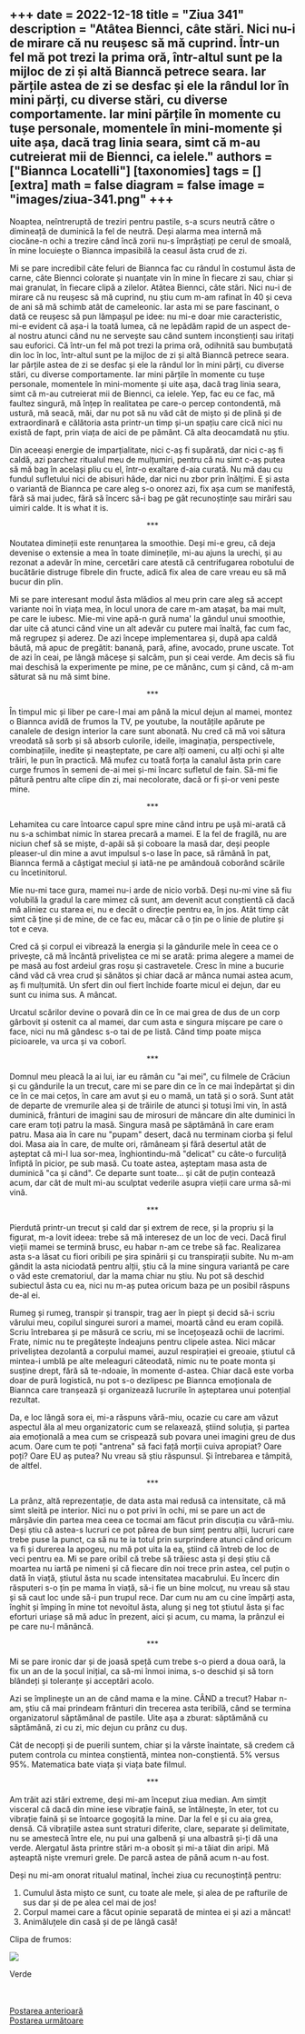 
+++
date = 2022-12-18
title = "Ziua 341"
description = "Atâtea Biennci, câte stări. Nici nu-i de mirare că nu reușesc să mă cuprind. Într-un fel mă pot trezi la prima oră, într-altul sunt pe la mijloc de zi și altă Bianncă petrece seara. Iar părțile astea de zi se desfac și ele la rândul lor în mini părți, cu diverse stări, cu diverse comportamente. Iar mini părțile în momente cu tușe personale, momentele în mini-momente și uite așa, dacă trag linia seara, simt că m-au cutreierat mii de Biennci, ca ielele."
authors = ["Biannca Locatelli"]
[taxonomies]
tags = []
[extra]
math = false
diagram = false
image = "images/ziua-341.png"
+++
---

Noaptea, neîntreruptă de treziri pentru pastile, s-a scurs neutră către o dimineață de duminică la fel de neutră. Deși alarma mea internă mă ciocăne-n ochi a trezire când încă zorii nu-s împrăștiați pe cerul de smoală, în mine locuiește o Biannca impasibilă la ceasul ăsta crud de zi.

Mi se pare incredibil câte feluri de Biannca fac cu rândul în costumul ăsta de carne, câte Biennci colorate și nuanțate vin în mine în fiecare zi sau, chiar și mai granulat, în fiecare clipă a zilelor. Atâtea Biennci, câte stări. Nici nu-i de mirare că nu reușesc să mă cuprind, nu știu cum m-am rafinat în 40 și ceva de ani să mă schimb atât de cameleonic. Iar asta mi se pare fascinant, o dată ce reușesc să pun lămpașul pe idee: nu mi-e doar mie caracteristic, mi-e evident că așa-i la toată lumea, că ne lepădăm rapid de un aspect de-al nostru atunci când nu ne servește sau când suntem inconștienți sau iritați sau euforici. Că într-un fel mă pot trezi la prima oră, odihnită sau bumbuțată din loc în loc, într-altul sunt pe la mijloc de zi și altă Bianncă petrece seara. Iar părțile astea de zi se desfac și ele la rândul lor în mini părți, cu diverse stări, cu diverse comportamente. Iar mini părțile în momente cu tușe personale, momentele în mini-momente și uite așa, dacă trag linia seara, simt că m-au cutreierat mii de Biennci, ca ielele. Yep, fac eu ce fac, mă faultez singură, mă înțep în realitatea pe care-o percep contondentă, mă ustură, mă seacă, măi, dar nu pot să nu văd cât de mișto și de plină și de extraordinară e călătoria asta printr-un timp și-un spațiu care cică nici nu există de fapt, prin viața de aici de pe pământ. Că alta deocamdată nu știu.

Din aceeași energie de imparțialitate, nici c-aș fi supărată, dar nici c-aș fi caldă, azi parchez ritualul meu de mulțumiri, pentru că nu simt c-aș putea să mă bag în același pliu cu el, într-o exaltare d-aia curată. Nu mă dau cu fundul sufletului nici de abisuri hâde, dar nici nu zbor prin înălțimi. E și asta o variantă de Biannca pe care aleg s-o onorez azi, fix așa cum se manifestă, fără să mai judec, fără să încerc să-i bag pe gât recunoștințe sau mirări sau uimiri calde. It is what it is.

<p style="text-align: center;">***</p>

Noutatea dimineții este renunțarea la smoothie. Deși mi-e greu, că deja devenise o extensie a mea în toate diminețile, mi-au ajuns la urechi, și au rezonat a adevăr în mine, cercetări care atestă că centrifugarea robotului de bucătărie distruge fibrele din fructe, adică fix alea de care vreau eu să mă bucur din plin.

Mi se pare interesant modul ăsta mlădios al meu prin care aleg să accept variante noi în viața mea, în locul unora de care m-am atașat, ba mai mult, pe care le iubesc. Mie-mi vine apă-n gură numa' la gândul unui smoothie, dar uite că atunci când vine un alt adevăr cu putere mai înaltă, fac cum fac, mă regrupez și aderez. De azi începe implementarea și, după apa caldă băută, mă apuc de pregătit: banană, pară, afine, avocado, prune uscate. Tot de azi în ceai, pe lângă măceșe și salcâm, pun și ceai verde. Am decis să fiu mai deschisă la experimente pe mine, pe ce mănânc, cum și când, că m-am săturat să nu mă simt bine.

<p style="text-align: center;">***</p>

În timpul mic și liber pe care-l mai am până la micul dejun al mamei, montez o Biannca avidă de frumos la TV, pe youtube, la noutățile apărute pe canalele de design interior la care sunt abonată. Nu cred că mă voi sătura vreodată să sorb și să absorb culorile, ideile, imaginația, perspectivele, combinațiile, inedite și neașteptate, pe care alți oameni, cu alți ochi și alte trăiri, le pun în practică. Mă mufez cu toată forța la canalul ăsta prin care curge frumos în semeni de-ai mei și-mi încarc sufletul de fain. Să-mi fie pătură pentru alte clipe din zi, mai necolorate, dacă or fi și-or veni peste mine.

<p style="text-align: center;">***</p>

Lehamitea cu care întoarce capul spre mine când intru pe ușă mi-arată că nu s-a schimbat nimic în starea precară a mamei. E la fel de fragilă, nu are niciun chef să se miște, d-apăi să și coboare la masă dar, deși people pleaser-ul din mine a avut impulsul s-o lase în pace, să rămână în pat, Biannca fermă a câștigat meciul și iată-ne pe amândouă coborând scările cu încetinitorul.

Mie nu-mi tace gura, mamei nu-i arde de nicio vorbă. Deși nu-mi vine să fiu volubilă la gradul la care mimez că sunt, am devenit acut conștientă că dacă mă aliniez cu starea ei, nu e decât o direcție pentru ea, în jos. Atât timp cât simt că ține și de mine, de ce fac eu, măcar că o țin pe o linie de plutire și tot e ceva.

Cred că și corpul ei vibrează la energia și la gândurile mele în ceea ce o privește, că mă încântă priveliștea ce mi se arată: prima alegere a mamei de pe masă au fost ardeiul gras roșu și castravetele. Cresc în mine a bucurie când văd că vrea crud și sănătos și chiar dacă ar mânca numai astea acum, aș fi mulțumită. Un sfert din oul fiert închide foarte micul ei dejun, dar eu sunt cu inima sus. A mâncat.

Urcatul scărilor devine o povară din ce în ce mai grea de dus de un corp gârbovit și ostenit ca al mamei, dar cum asta e singura mișcare pe care o face, nici nu mă gândesc s-o tai de pe listă. Când timp poate mișca picioarele, va urca și va coborî.

<p style="text-align: center;">***</p>

Domnul meu pleacă la ai lui, iar eu rămân cu "ai mei", cu filmele de Crăciun și cu gândurile la un trecut, care mi se pare din ce în ce mai îndepărtat și din ce în ce mai cețos, în care am avut și eu o mamă, un tată și o soră. Sunt atât de departe de vremurile alea și de trăirile de atunci și totuși îmi vin, în astă duminică, frânturi de imagini sau de mirosuri de mâncare din alte duminici în care eram toți patru la masă. Singura masă pe săptămână în care eram patru. Masa aia în care nu "pupam" desert, dacă nu terminam ciorba și felul doi. Masa aia în care, de multe ori, rămâneam și fără desertul atât de așteptat că mi-l lua sor-mea, înghiontindu-mă "delicat" cu câte-o furculiță înfiptă în picior, pe sub masă. Cu toate astea, așteptam masa asta de duminică "ca și când". Ce departe sunt toate… și cât de puțin contează acum, dar cât de mult mi-au sculptat vederile asupra vieții care urma să-mi vină.

<p style="text-align: center;">***</p>

Pierdută printr-un trecut și cald dar și extrem de rece, și la propriu și la figurat, m-a lovit ideea: trebe să mă interesez de un loc de veci. Dacă firul vieții mamei se termină brusc, eu habar n-am ce trebe să fac. Realizarea asta s-a lăsat cu fiori oribili pe șira spinării și cu transpirații subite. Nu m-am gândit la asta niciodată pentru alții, știu că la mine singura variantă pe care o văd este crematoriul, dar la mama chiar nu știu. Nu pot să deschid subiectul ăsta cu ea, nici nu m-aș putea oricum baza pe un posibil răspuns de-al ei.

Rumeg și rumeg, transpir și transpir, trag aer în piept și decid să-i scriu vărului meu, copilul singurei surori a mamei, moartă când eu eram copilă. Scriu întrebarea și pe măsură ce scriu, mi se încețoșează ochii de lacrimi. Frate, nimic nu te pregătește îndeajuns pentru clipele astea. Nici măcar priveliștea dezolantă a corpului mamei, auzul respirației ei greoaie, știutul că mintea-i umblă pe alte meleaguri câteodată, nimic nu te poate monta și susține drept, fără să te-ndoaie, în momente d-astea. Chiar dacă este vorba doar de pură logistică, nu pot s-o dezlipesc pe Biannca emoționala de Biannca care tranșează și organizează lucrurile în așteptarea unui potențial rezultat.

Da, e loc lângă sora ei, mi-a răspuns vără-miu, ocazie cu care am văzut aspectul ăla al meu organizatoric cum se relaxează, știind soluția, și partea aia emoțională a mea cum se crispează sub povara unei imagini greu de dus acum. Oare cum te poți "antrena" să faci față morții cuiva apropiat? Oare poți? Oare EU aș putea? Nu vreau să știu răspunsul. Și întrebarea e tâmpită, de altfel.

<p style="text-align: center;">***</p>

La prânz, altă reprezentație, de data asta mai redusă ca intensitate, că mă simt sleită pe interior. Nici nu o pot privi în ochi, mi se pare un act de mârșăvie din partea mea ceea ce tocmai am făcut prin discuția cu vără-miu. Deși știu că astea-s lucruri ce pot părea de bun simț pentru alții, lucruri care trebe puse la punct, ca să nu te ia totul prin surprindere atunci când oricum va fi și durerea la apogeu, nu mă pot uita la ea, știind că întreb de loc de veci pentru ea. Mi se pare oribil că trebe să trăiesc asta și deși știu că moartea nu iartă pe nimeni și că fiecare din noi trece prin astea, cel puțin o dată în viață, știutul ăsta nu scade intensitatea macabrului. Eu încerc din răsputeri s-o țin pe mama în viață, să-i fie un bine molcuț, nu vreau să stau și să caut loc unde să-i pun trupul rece. Dar cum nu am cu cine împărți asta, înghit și împing în mine tot nevoitul ăsta, alung și neg tot știutul ăsta și fac eforturi uriașe să mă aduc în prezent, aici și acum, cu mama, la prânzul ei pe care nu-l mănâncă.

<p style="text-align: center;">***</p>

Mi se pare ironic dar și de joasă speță cum trebe s-o pierd a doua oară, la fix un an de la șocul inițial, ca să-mi înmoi inima, s-o deschid și să torn blândeți și toleranțe și acceptări acolo.

Azi se împlinește un an de când mama e la mine. CÂND a trecut? Habar n-am, știu că mai prindeam frânturi din trecerea asta teribilă, când se termina organizatorul săptămânal de pastile. Uite așa a zburat: săptămănă cu săptămână, zi cu zi, mic dejun cu prânz cu duș.

Cât de necopți și de puerili suntem, chiar și la vârste înaintate, să credem că putem controla cu mintea conștientă, mintea non-conștientă. 5% versus 95%. Matematica bate viața și viața bate filmul.

<p style="text-align: center;">***</p>

Am trăit azi stări extreme, deși mi-am început ziua median. Am simțit visceral că dacă din mine iese vibrație faină, se întâlnește, în eter, tot cu vibrație faină și se întoarce gogoșită la mine. Dar la fel e și cu aia grea, densă. Că vibrațiile astea sunt straturi diferite, clare, separate și delimitate, nu se amestecă între ele, nu pui una galbenă și una albastră și-ți dă una verde. Alergatul ăsta printre stări m-a obosit și mi-a tăiat din aripi. Mă așteaptă niște vremuri grele. De parcă astea de până acum n-au fost.

Deși nu mi-am onorat ritualul matinal, închei ziua cu recunoștință pentru:
1. Cumulul ăsta mișto ce sunt, cu toate ale mele, și alea de pe rafturile de sus dar și de pe alea cel mai de jos!
2. Corpul mamei care a făcut opinie separată de mintea ei și azi a mâncat!
3. Animăluțele din casă și de pe lângă casă!

Clipa de frumos:

<div class="flex justify-center">
  <img src="images/341.jpeg" />
</div>

Verde

<br/>

<br/>

<div class="flex justify-between">
  <div>
    <a href="/blog/ziua-340/">Postarea anterioară</a>
  </div>
  <div>
    <a href="/blog/ziua-342/">Postarea următoare</a>
  </div>
</div>
